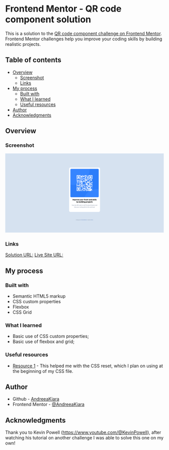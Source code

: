 # Frontend Mentor - QR code component solution

This is a solution to the [QR code component challenge on Frontend Mentor](https://www.frontendmentor.io/challenges/qr-code-component-iux_sIO_H). Frontend Mentor challenges help you improve your coding skills by building realistic projects.

## Table of contents

- [Overview](#overview)
  - [Screenshot](#screenshot)
  - [Links](#links)
- [My process](#my-process)
  - [Built with](#built-with)
  - [What I learned](#what-i-learned)
  - [Useful resources](#useful-resources)
- [Author](#author)
- [Acknowledgments](#acknowledgments)

## Overview

### Screenshot

![](./QR-SS.png)

### Links

[Solution URL:](https://github.com/AndreeaKiara/QR-component-challenge)
[Live Site URL:](https://andreeakiara.github.io/QR-component-challenge/)

## My process

### Built with

- Semantic HTML5 markup
- CSS custom properties
- Flexbox
- CSS Grid

### What I learned

- Basic use of CSS custom properties;
- Basic use of flexbox and grid;

### Useful resources

- [Resource 1](https://www.joshwcomeau.com/css/custom-css-reset/) - This helped me with the CSS reset, which I plan on using at the beginning of my CSS file.

## Author

- Github - [AndreeaKiara](https://github.com/AndreeaKiara)
- Frontend Mentor - [@AndreeaKiara](https://www.frontendmentor.io/profile/AndreeaKiara)

## Acknowledgments

Thank you to Kevin Powell (https://www.youtube.com/@KevinPowell), after watching his tutorial on another challenge I was able to solve this one on my own!
